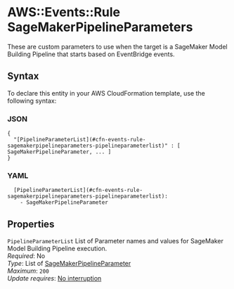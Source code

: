 # AWS::Events::Rule SageMakerPipelineParameters<a name="aws-properties-events-rule-sagemakerpipelineparameters"></a>

These are custom parameters to use when the target is a SageMaker Model Building Pipeline that starts based on EventBridge events\.

## Syntax<a name="aws-properties-events-rule-sagemakerpipelineparameters-syntax"></a>

To declare this entity in your AWS CloudFormation template, use the following syntax:

### JSON<a name="aws-properties-events-rule-sagemakerpipelineparameters-syntax.json"></a>

```
{
  "[PipelineParameterList](#cfn-events-rule-sagemakerpipelineparameters-pipelineparameterlist)" : [ SageMakerPipelineParameter, ... ]
}
```

### YAML<a name="aws-properties-events-rule-sagemakerpipelineparameters-syntax.yaml"></a>

```
  [PipelineParameterList](#cfn-events-rule-sagemakerpipelineparameters-pipelineparameterlist): 
    - SageMakerPipelineParameter
```

## Properties<a name="aws-properties-events-rule-sagemakerpipelineparameters-properties"></a>

`PipelineParameterList`  <a name="cfn-events-rule-sagemakerpipelineparameters-pipelineparameterlist"></a>
List of Parameter names and values for SageMaker Model Building Pipeline execution\.  
*Required*: No  
*Type*: List of [SageMakerPipelineParameter](aws-properties-events-rule-sagemakerpipelineparameter.md)  
*Maximum*: `200`  
*Update requires*: [No interruption](https://docs.aws.amazon.com/AWSCloudFormation/latest/UserGuide/using-cfn-updating-stacks-update-behaviors.html#update-no-interrupt)